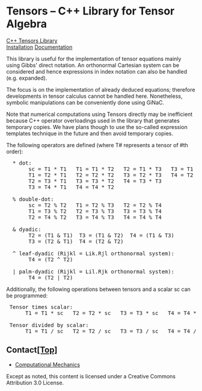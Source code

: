 # Tensors – C++ Library for Tensor Algebra

<!DOCTYPE html>
<html><head>
    <meta http-equiv="Content-Type" content="text/html; charset=UTF-8">	
</head>
<body onload="prettyPrint()" id="top">

<div id="topbar"><div class="container">
    <div id="heading"><a href="http://www.nongnu.org/tensors">C++ Tensors Library</a></div>
    <div id="menu">
        <a href="https://www.gnu.org/savannah-checkouts/non-gnu/tensors/install.html">Installation</a>
        <a href="https://www.gnu.org/savannah-checkouts/non-gnu/tensors/doc.html">Documentation</a>
    </div><!-- menu -->
</div></div><!-- topbar/container -->

<div id="page"><div id="content">



<p>This library is useful for the implementation of tensor equations mainly using Gibbs'
direct notation. An orthonormal Cartesian system can be considered and hence expressions in
index notation can also be handled (e.g. expanded).</p>

<p>The focus is on the implementation of already deduced equations; therefore developments
in tensor calculus cannot be handled here. Nonetheless, symbolic manipulations can be
conveniently done using GiNaC.</p>

<p>Note that numerical computations using Tensors directly may be inefficient because C++ operator
overloadings used in the library that generates temporary copies. We have plans though to use
the so-called expression templates technique in the future and then avoid temporary
copies.</p>

<p>The following operators are defined (where T# represents a tensor of #th order):</p>

<pre class="prettyprint"><span class="pln">  </span><span class="pun">*</span><span class="pln"> dot</span><span class="pun">:</span><span class="pln">
       sc </span><span class="pun">=</span><span class="pln"> T1 </span><span class="pun">*</span><span class="pln"> T1   T1 </span><span class="pun">=</span><span class="pln"> T1 </span><span class="pun">*</span><span class="pln"> T2   T2 </span><span class="pun">=</span><span class="pln"> T1 </span><span class="pun">*</span><span class="pln"> T3   T3 </span><span class="pun">=</span><span class="pln"> T1 </span><span class="pun">*</span><span class="pln"> T4
       T1 </span><span class="pun">=</span><span class="pln"> T2 </span><span class="pun">*</span><span class="pln"> T1   T2 </span><span class="pun">=</span><span class="pln"> T2 </span><span class="pun">*</span><span class="pln"> T2   T3 </span><span class="pun">=</span><span class="pln"> T2 </span><span class="pun">*</span><span class="pln"> T3   T4 </span><span class="pun">=</span><span class="pln"> T2 </span><span class="pun">*</span><span class="pln"> T4
       T2 </span><span class="pun">=</span><span class="pln"> T3 </span><span class="pun">*</span><span class="pln"> T1   T3 </span><span class="pun">=</span><span class="pln"> T3 </span><span class="pun">*</span><span class="pln"> T2   T4 </span><span class="pun">=</span><span class="pln"> T3 </span><span class="pun">*</span><span class="pln"> T3
       T3 </span><span class="pun">=</span><span class="pln"> T4 </span><span class="pun">*</span><span class="pln"> T1   T4 </span><span class="pun">=</span><span class="pln"> T4 </span><span class="pun">*</span><span class="pln"> T2

  </span><span class="pun">%</span><span class="pln"> </span><span class="kwd">double</span><span class="pun">-</span><span class="pln">dot</span><span class="pun">:</span><span class="pln">
       sc </span><span class="pun">=</span><span class="pln"> T2 </span><span class="pun">%</span><span class="pln"> T2   T1 </span><span class="pun">=</span><span class="pln"> T2 </span><span class="pun">%</span><span class="pln"> T3   T2 </span><span class="pun">=</span><span class="pln"> T2 </span><span class="pun">%</span><span class="pln"> T4
       T1 </span><span class="pun">=</span><span class="pln"> T3 </span><span class="pun">%</span><span class="pln"> T2   T2 </span><span class="pun">=</span><span class="pln"> T3 </span><span class="pun">%</span><span class="pln"> T3   T3 </span><span class="pun">=</span><span class="pln"> T3 </span><span class="pun">%</span><span class="pln"> T4
       T2 </span><span class="pun">=</span><span class="pln"> T4 </span><span class="pun">%</span><span class="pln"> T2   T3 </span><span class="pun">=</span><span class="pln"> T4 </span><span class="pun">%</span><span class="pln"> T3   T4 </span><span class="pun">=</span><span class="pln"> T4 </span><span class="pun">%</span><span class="pln"> T4

  </span><span class="pun">&amp;</span><span class="pln"> dyadic</span><span class="pun">:</span><span class="pln">
       T2 </span><span class="pun">=</span><span class="pln"> </span><span class="pun">(</span><span class="pln">T1 </span><span class="pun">&amp;</span><span class="pln"> T1</span><span class="pun">)</span><span class="pln">  T3 </span><span class="pun">=</span><span class="pln"> </span><span class="pun">(</span><span class="pln">T1 </span><span class="pun">&amp;</span><span class="pln"> T2</span><span class="pun">)</span><span class="pln">  T4 </span><span class="pun">=</span><span class="pln"> </span><span class="pun">(</span><span class="pln">T1 </span><span class="pun">&amp;</span><span class="pln"> T3</span><span class="pun">)</span><span class="pln">
       T3 </span><span class="pun">=</span><span class="pln"> </span><span class="pun">(</span><span class="pln">T2 </span><span class="pun">&amp;</span><span class="pln"> T1</span><span class="pun">)</span><span class="pln">  T4 </span><span class="pun">=</span><span class="pln"> </span><span class="pun">(</span><span class="pln">T2 </span><span class="pun">&amp;</span><span class="pln"> T2</span><span class="pun">)</span><span class="pln">

  </span><span class="pun">^</span><span class="pln"> leaf</span><span class="pun">-</span><span class="pln">dyadic </span><span class="pun">(</span><span class="typ">Rijkl</span><span class="pln"> </span><span class="pun">=</span><span class="pln"> </span><span class="typ">Lik</span><span class="pun">.</span><span class="typ">Rjl</span><span class="pln"> orthonormal system</span><span class="pun">):</span><span class="pln">
       T4 </span><span class="pun">=</span><span class="pln"> </span><span class="pun">(</span><span class="pln">T2 </span><span class="pun">^</span><span class="pln"> T2</span><span class="pun">)</span><span class="pln">

  </span><span class="pun">|</span><span class="pln"> palm</span><span class="pun">-</span><span class="pln">dyadic </span><span class="pun">(</span><span class="typ">Rijkl</span><span class="pln"> </span><span class="pun">=</span><span class="pln"> </span><span class="typ">Lil</span><span class="pun">.</span><span class="typ">Rjk</span><span class="pln"> orthonormal system</span><span class="pun">):</span><span class="pln">
       T4 </span><span class="pun">=</span><span class="pln"> </span><span class="pun">(</span><span class="pln">T2 </span><span class="pun">|</span><span class="pln"> T2</span><span class="pun">)</span></pre>

<p>Additionally, the following operations between tensors and a scalar sc can be programmed:</p>

<pre class="prettyprint"><span class="pln"> </span><span class="typ">Tensor</span><span class="pln"> times scalar</span><span class="pun">:</span><span class="pln">
      T1 </span><span class="pun">=</span><span class="pln"> T1 </span><span class="pun">*</span><span class="pln"> sc   T2 </span><span class="pun">=</span><span class="pln"> T2 </span><span class="pun">*</span><span class="pln"> sc   T3 </span><span class="pun">=</span><span class="pln"> T3 </span><span class="pun">*</span><span class="pln"> sc   T4 </span><span class="pun">=</span><span class="pln"> T4 </span><span class="pun">*</span><span class="pln"> sc

 </span><span class="typ">Tensor</span><span class="pln"> divided </span><span class="kwd">by</span><span class="pln"> scalar</span><span class="pun">:</span><span class="pln">
      T1 </span><span class="pun">=</span><span class="pln"> T1 </span><span class="pun">/</span><span class="pln"> sc   T2 </span><span class="pun">=</span><span class="pln"> T2 </span><span class="pun">/</span><span class="pln"> sc   T3 </span><span class="pun">=</span><span class="pln"> T3 </span><span class="pun">/</span><span class="pln"> sc   T4 </span><span class="pun">=</span><span class="pln"> T4 </span><span class="pun">/</span><span class="pln"> sc</span></pre>


<h2>Contact<span class="navtop"><a href="#top">[Top]</a></span></h2>
<ul>
<li><a href="http://www.cpmech.com/">Computational Mechanics</a></li>
</ul>


</div></div><!-- page/content -->

<div id="copyright">
Except as noted, this content is licensed under a Creative Commons Attribution 3.0 License.
</div>



</body></html>
